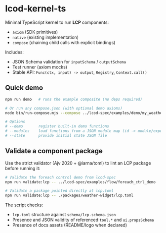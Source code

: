# lcod-kernel-ts

Minimal TypeScript kernel to run **LCP** components:
- `axiom` (SDK primitives)
- `native` (existing implementation)
- `compose` (chaining child calls with explicit bindings)

Includes:
- JSON Schema validation for `inputSchema` / `outputSchema`
- Test runner (axiom mocks)
- Stable API: `Func(ctx, input) -> output`, `Registry`, `Context.call()`

## Quick demo

```bash
npm run demo   # runs the example composite (no deps required)

# Or run any compose.json (with optional demo axioms)
node bin/run-compose.mjs --compose ../lcod-spec/examples/demo/my_weather/compose.json --demo

# Options
# --demo       register built-in demo functions
# --modules    load functions from a JSON module map (id -> module/export)
# --state      provide initial state JSON file
```

## Validate a component package

Use the strict validator (Ajv 2020 + @iarna/toml) to lint an LCP package before running it:

```bash
# Validate the foreach control demo from lcod-spec
npm run validate:lcp -- ../lcod-spec/examples/flow/foreach_ctrl_demo

# Validate a package pointed directly at lcp.toml
npm run validate:lcp -- ./packages/weather-widget/lcp.toml
```

The script checks:
- `lcp.toml` structure against `schema/lcp.schema.json`
- Presence and JSON validity of referenced `tool.*` and `ui.propsSchema`
- Presence of docs assets (README/logo when declared)

